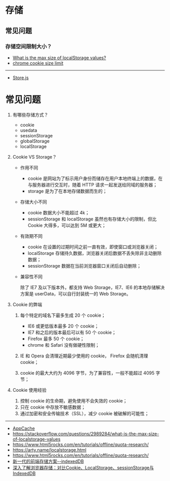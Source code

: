 # 存储

## 常见问题

### 存储空间限制大小？

- [What is the max size of localStorage values?](https://stackoverflow.com/questions/2989284/what-is-the-max-size-of-localstorage-values)
- [chrome cookie size limit](https://stackoverflow.com/questions/2543851/chrome-cookie-size-limit)

---

- [Store.js](https://github.com/marcuswestin/store.js)

# 常见问题
1. 有哪些存储方式？

    - cookie
    - usedata
    - sessionStorage
    - globalStorage
    - localStorage

2. Cookie VS Storage？

    - 作用不同

        - cookie 是网站为了标示用户身份而储存在用户本地终端上的数据，在与服务器进行交互时，随着 HTTP 请求一起发送给同域的服务器；
        - storage 是为了在本地存储数据而生的；

    - 存储大小不同

        - cookie 数据大小不能超过 4k；
        - sessionStorage 和 localStorage 虽然也有存储大小的限制，但比 Cookie 大得多，可以达到 5M 或更大；

    - 有效期不同

        - cookie 在设置的过期时间之前一直有效，即使窗口或浏览器关闭；
        - localStorage 存储持久数据，浏览器关闭后数据不丢失除非主动删除数据；
        - sessionStorage 数据在当前浏览器窗口关闭后自动删除；

    - 兼容性不同

        除了 IE7 及以下版本外，都支持 Web Storage，IE7、IE6 的本地存储解决方案是 userData，可以自行封装统一的 Web Storage。

3. Cookie 的弊端

    1. 每个特定的域名下最多生成 20 个 cookie；

        - IE6 或更低版本最多 20 个 cookie；
        - IE7 和之后的版本最后可以有 50 个 cookie；
        - Firefox 最多 50 个 cookie；
        - chrome 和 Safari 没有做硬性限制；

    2. IE 和 Opera 会清理近期最少使用的 cookie， Firefox 会随机清理 cookie；
    3. cookie 的最大大约为 4096 字节，为了兼容性，一般不能超过 4095 字节；

4. Cookie 使用经验

    1. 控制 cookie 的生命期，避免使用不会失效的 cookie；
    2. 只在 cookie 中存放不敏感数据；
    3. 通过加密和安全传输技术（SSL），减少 cookie 被破解的可能性；

---

- [AppCache](https://developer.mozilla.org/zh-CN/docs/Web/HTML/Using_the_application_cache)
- https://stackoverflow.com/questions/2989284/what-is-the-max-size-of-localstorage-values
- https://www.html5rocks.com/en/tutorials/offline/quota-research/
- https://arty.name/localstorage.html
- https://www.html5rocks.com/en/tutorials/offline/quota-research/
- [新一代的前端存储方案--indexedDB](https://juejin.im/post/5b09a641f265da0dcd0b674f)
- [深入了解浏览器存储：对比Cookie、LocalStorage、sessionStorage与IndexedDB](https://yq.aliyun.com/articles/697120)
